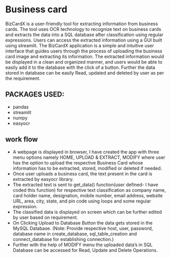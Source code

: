 # **Business card**
BizCardX is a user-friendly tool for extracting information from business cards. The tool uses OCR technology to recognize text on business cards and extracts the data into a SQL database after classification using regular expressions. Users can access the extracted information using a GUI built using streamlit. The BizCardX application is a simple and intuitive user interface that guides users through the process of uploading the business card image and extracting its information. The extracted information would be displayed in a clean and organized manner, and users would be able to easily add it to the database with the click of a button. Further the data stored in database can be easily Read, updated and deleted by user as per the requirement.
## PACKAGES USED:
* pandas 
* streamlit 
* numpy 
* easyocr
## work flow
* A webpage is displayed in browser, I have created the app with three menu options namely HOME, UPLOAD & EXTRACT, MODIFY where user has the option to upload the respective Business Card whose information has to be extracted, stored, modified or deleted if needed.
* Once user uploads a business card, the text present in the card is extracted by easyocr library.
* The extracted text is sent to get_data() function(user defined- I have coded this function) for respective text classification as company name, card holder name, designation, mobile number, email address, website URL, area, city, state, and pin code using loops and some regular expression.
* The classified data is displayed on screen which can be further edited by user based on requirement.
* On Clicking Upload to Database Button the data gets stored in the MySQL Database. (Note: Provide respective host, user, password, database name in create_database, sql_table_creation and connect_database for establishing connection.)
* Further with the help of MODIFY menu the uploaded data’s in SQL Database can be accessed for Read, Update and Delete Operations.
